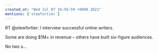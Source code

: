 ```yaml
---
created_at: "Wed Jul 07 16:56:59 +0000 2021"
mentions: ['stewfortier']
---
```


RT @stewfortier: I interview successful online writers.

Some are doing $1M+ in revenue – others have built six-figure audiences.

No two s…